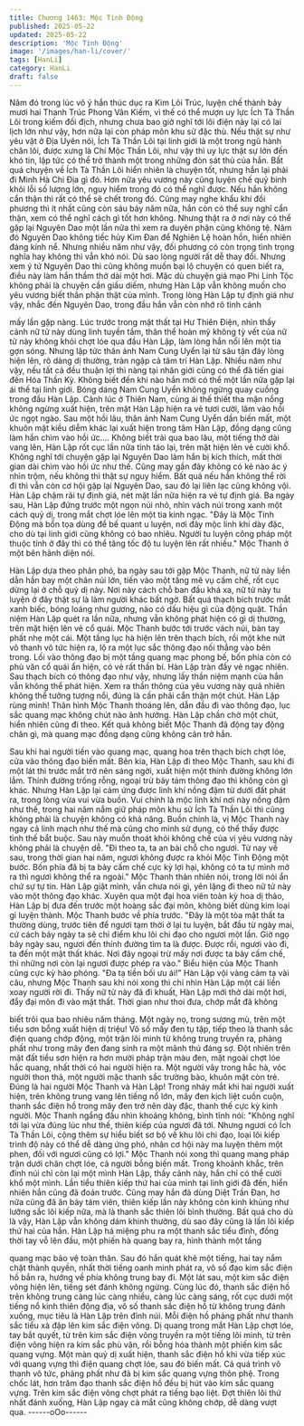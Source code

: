 ```yaml
---
title: Chương 1463: Mộc Tinh Động
published: 2025-05-22
updated: 2025-05-22
description: 'Mộc Tinh Động'
image: '/images/han-li/cover/'
tags: [HanLi]
category: HanLi
draft: false
---
```


Năm đó trong lúc vô ý hắn thúc dục ra Kim Lôi Trúc, luyện chế
thành bảy mươi hai Thanh Trúc Phong Vân Kiếm, vì thế có thể
mượn uy lực Ích Tà Thần Lôi trong kiếm đối địch, nhưng chưa
bao giờ nghĩ tới lôi điện này lại có lai lịch lớn như vậy, hơn nữa lại
còn pháp môn khu sử đặc thù.
Nếu thật sự như yêu vật ở Địa Uyên nói, Ích Tà Thần Lôi tại linh
giới là một trong ngũ hành chân lôi, được xưng là Chí Mộc Thần
Lôi, như vậy thì uy lực thật sự lớn đến khó tin, lập tức có thể trở
thành một trong những đòn sát thủ của hắn.
Bất quá chuyện về Ích Tà Thần Lôi hiển nhiên là chuyện tốt,
nhưng hắn lại phải đi Minh Hà Chi Địa gì đó. Hơn nữa yêu vương
này cũng luyện chế quỷ binh khôi lỗi số lượng lớn, nguy hiểm
trong đó có thể nghĩ được. Nếu hắn không cẩn thận thì rất có thể
sẽ chết trong đó.
Cũng may nghe khẩu khí đối phương thì ít nhất cũng còn sáu bảy
năm nữa, hắn còn có thể suy nghĩ cẩn thận, xem có thể nghĩ cách
gì tốt hơn không. Nhưng thật ra ở nơi này có thể gặp lại Nguyên
Dao một lần nữa thì xem ra duyên phận cũng không tệ.
Năm đó Nguyên Dao không tiếc hủy Kim Đan để Nghiên Lệ hoàn
hồn, hiển nhiên đáng kính nể. Nhưng nhiều năm như vậy, đối
phương có còn trọng tình trọng nghĩa hay không thì vẫn khó nói.
Dù sao lòng người rất dễ thay đổi. Nhưng xem ý tứ Nguyên Dao
thì cũng không muốn bại lộ chuyện có quen biết ra, điều này làm
hắn thầm thở dài một hơi.
Mặc dù chuyện giả mạo Phi Linh Tộc không phải là chuyện cần
giấu diếm, nhưng Hàn Lập vẫn không muốn cho yêu vương biết
thân phận thật của mình. Trong lòng Hàn Lập tự định giá như vậy,
nhắc đến Nguyên Dao, trong đầu hắn vẫn còn nhớ rõ tình cảnh

mấy lần gặp nàng.
Lúc trước trong mật thất tại Hư Thiên Điện, nhìn thấy cảnh nữ tử
này dùng linh tuyền tắm, thân thể hoàn mỹ không tỳ vết của nữ tử
này không khỏi chợt lóe qua đầu Hàn Lập, làm lòng hắn nổi lên
một tia gợn sóng. Nhưng lập tức thân ảnh Nam Cung Uyển lại từ
sâu tận đáy lòng hiện lên, rõ dàng dị thường, tràn ngập cả tâm trí
Hàn Lập. Nhiều năm như vậy, nếu tất cả đều thuận lợi thì nàng tại
nhân giới cũng có thể đã tiến giai đến Hóa Thần Kỳ. Không biết
đến khi nào hắn mới có thể một lần nữa gặp lại ái thế tại linh giới.
Bóng dáng Nam Cung Uyển không ngừng quay cuồng trong đầu
Hàn Lập. Cảnh lúc ở Thiên Nam, cùng ái thế thiết tha mặn nồng
không ngừng xuất hiện, trên mặt Hàn Lập hiện ra vẻ tươi cười,
lâm vào hồi ức ngọt ngào.
Sau một hồi lâu, thân ảnh Nam Cung Uyển dần biến mất, một
khuôn mặt kiều diễm khác lại xuất hiện trong tâm Hàn Lập, đồng
dạng cũng làm hắn chìm vào hồi ức….
Không biết trải qua bao lâu, một tiếng thở dài vang lên, Hàn Lập
rốt cục lần nữa tỉnh táo lại, trên mặt hiện lên vẻ cười khổ.
Không nghĩ tới chuyện gặp lại Nguyên Dao làm hắn bị kích thích,
mất thời gian dài chìm vào hồi ức như thế. Cũng may gần đây
không có kẻ nào ác ý nhìn trộm, nếu không thì thật sự nguy hiểm.
Bất quá nếu hắn không thể rời đi thì vẫn còn cơ hội gặp lại
Nguyên Dao, sau đó lại liên lạc cũng không vội. Hàn Lập chậm rãi
tự định giá, nét mặt lần nữa hiện ra vẻ tự định giá.
Ba ngày sau, Hàn Lập đứng trước một ngọn núi nhỏ, nhìn vách
núi trong xanh một cách quỷ dị, trong mắt chợt lóe lên một tia kinh
ngạc.
"Đây là Mộc Tinh Động mà bổn tọa dùng để bế quant u luyện, nơi
đây mộc linh khí dày đặc, cho dù tại linh giới cũng không có bao
nhiêu. Người tu luyện công pháp một thuộc tính ở đây thì có thể
tăng tốc độ tu luyện lên rất nhiều." Mộc Thanh ở một bên hãnh
diện nói.

Hàn Lập dựa theo phân phó, ba ngày sau tới gặp Mộc Thanh, nữ
tử này liền dẫn hắn bay một chân núi lớn, tiến vào một tầng mê
vụ cấm chế, rốt cục dừng lại ở chỗ quỷ dị này.
Nơi này cách chỗ ban đầu khá xa, nữ tử này tu luyện ở đây thật
sự là làm người khác bất ngờ.
Bất quá thạch bích trước mắt xanh biếc, bóng loáng như gương,
nào có dấu hiệu gì của động quật.
Thần niệm Hàn Lập quét ra lần nữa, nhưng vẫn không phát hiện
có gì dị thường, trên mặt hiện lên vẻ cổ quái.
Mộc Thanh bước tới trước vách núi, bàn tay phất nhẹ một cái.
Một tầng lục hà hiện lên trên thạch bích, rồi một khe nứt vô thanh
vô tức hiện ra, lộ ra một lục sắc thông đạo nối thẳng vào bên
trong.
Lối vào thông đạo bị một tầng quang mạc phong bế, bốn phía còn
có phù văn cổ quái ẩn hiện, có vẻ rất thần bí.
Hàn Lập tràn đầy vẻ ngạc nhiên.
Sau thạch bích có thông đạo như vậy, nhưng lấy thần niệm mạnh
của hắn vẫn không thể phát hiện.
Xem ra thần thông của yêu vương này quả nhiên không thể
tưởng tượng nổi, đúng là cần phải cẩn thận một chút.
Hàn Lập rùng mình!
Thân hình Mộc Thanh thoáng lên, dẫn đầu đi vào thông đạo, lục
sắc quang mạc không chút nào ảnh hưởng.
Hàn Lập chần chờ một chút, hiển nhiên cũng đi theo.
Kết quả không biết Mộc Thanh đã động tay động chân gì, mà
quang mạc đồng dạng cũng không cản trở hắn.

Sau khi hai người tiến vào quang mạc, quang hoa trên thạch bích
chợt lóe, cửa vào thông đạo biến mất.
Bên kia, Hàn Lập đi theo Mộc Thanh, sau khi đi một lát thì trước
mắt trở nên sáng ngời, xuất hiện một thính đường không lớn lắm.
Thính đường trống rỗng, ngoại trừ bảy tám thông đạo thì không
còn gì khác. Nhưng Hàn Lập lại cảm ứng được linh khí nồng đậm
từ dưới đất phát ra, trong lòng vừa vui vừa buồn.
Vui chính là mộc linh khí nơi này nồng đậm như thế, trong hai
năm nắm giữ pháp môn khu sử Ích Tà Thần Lôi thì cũng không
phải là chuyện không có khả năng. Buồn chính là, vị Mộc Thanh
này ngay cả linh mạch như thế mà cũng cho mình sử dụng, có
thể thấy được tình thế bắt buộc. Sau này muốn thoát khỏi không
chế của vị yêu vương này không phải là chuyện dễ.
"Đi theo ta, ta an bài chỗ cho ngươi. Từ nay về sau, trong thời
gian hai năm, ngươi không được ra khỏi Mộc Tinh Động một
bước. Bốn phía đã bị ta bày cấm chế cực kỳ lợi hại, không có ta
tự mình mở ra thì ngươi không thể ra ngoài." Mộc Thanh thản
nhiên nói, trong lời nói ẩn chứ sự tự tin. Hàn Lập giật mình, vẫn
chưa nói gì, yên lặng đi theo nữ tử này vào một thông đạo khác.
Xuyên qua một đại hoa viên toàn kỳ hoa dị thảo, Hàn Lập bị đưa
đến trước một hoàng sắc đại môn, không biết dùng kim loại gì
luyện thành. Mộc Thanh bước về phía trước.
"Đây là một tòa mật thất ta thường dùng, trước tiên để ngươi tạm
thời ở lại tu luyện, bắt đầu từ ngày mai, cứ cách bảy ngày ta sẽ
chỉ điểm khu lôi chi đạo cho ngươi một lần. Giờ ngọ bảy ngày sau,
ngươi đến thính đường tìm ta là được. Được rồi, ngươi vào đi, ta
đến một mật thất khác. Nơi đây ngoại trừ mấy nơi được ta bày
cấm chế, thì những nơi còn lại ngươi được phép ra vào." Biểu
hiện của Mộc Thanh cũng cực kỳ hào phóng. "Đa tạ tiền bối ưu
ái!" Hàn Lập vội vàng cảm tạ vài câu, nhưng Mộc Thanh sau khi
nói xong thì chỉ nhìn Hàn Lập một cái liền xoay người rời đi.
Thấy nữ tử này đã đi khuất, Hàn Lập mới thở dài một hơi, đẩy đại
môn đi vào mật thất. Thời gian như thoi đưa, chớp mắt đã không

biết trôi qua bao nhiêu năm tháng. Một ngày nọ, trong sương mù,
trên một tiểu sơn bỗng xuất hiện dị triệu!
Vô số mấy đen tụ tập, tiếp theo là thanh sắc điện quang chớp
động, một trận lôi minh từ không trung truyền ra, phảng phất như
trong mây đen đang sinh ra một mãnh thú đáng sợ.
Đột nhiên trên mặt đất tiểu sơn hiện ra hơn mười pháp trận màu
đen, mặt ngoài chợt lóe hắc quang, nhất thời có hai người hiện
ra.
Một người vây trong hắc hà, vóc người thon thả, một người mặc
thanh sắc trường bào, khuôn mặt còn trẻ.
Đúng là hai người Mộc Thanh và Hàn Lập!
Trong nháy mắt khi hai người xuất hiện, trên không trung vang lên
tiếng nổ lớn, mây đen kịch liệt cuồn cuộn, thanh sắc điện hồ trong
mây đen trở nên dày đặc, thanh thế cực kỳ kinh người. Mộc
Thanh ngẩng đầu nhìn khoảng không, bình tĩnh nói:
"Không nghĩ tới lại vừa đúng lúc như thế, thiên kiếp của ngươi đã
tới. Nhưng ngươi có Ích Tà Thần Lôi, cộng thêm sự hiểu biết sơ
bộ về khu lôi chi đạo, loại lôi kiếp trình độ này có thể dễ dàng ứng
phó, nhân cơ hội này ma luyện thêm một phen, đối với ngươi
cũng có lợi." Mộc Thanh nói xong thì quang mang pháp trận dưới
chân chợt lóe, cả người bỗng biến mất. Trong khoảnh khắc, trên
đỉnh núi chỉ còn lại một mình Hàn Lập, thấy cảnh này, hắn chỉ có
thể cười khổ một mình. Lần tiểu thiên kiếp thứ hai của mình tại
linh giới đã đến, hiển nhiên hắn cũng đã đoán trước.
Cũng may hắn đã dùng Diệt Trần Đan, hơ nữa cũng đã ăn bảy
tám viên, thiên kiếp lần này không còn kinh khủng như lưỡng sắc
lôi kiếp nữa, mà là thanh sắc thiên lôi bình thường.
Bất quá cho dù là vậy, Hàn Lập vẫn không dám khinh thường, dù
sao đây cũng là lần lôi kiếp thứ hai của hắn.
Hàn Lập há miệng phu ra một thanh sắc tiểu đỉnh, đồng thời tay
vỗ lên đầu, một phiến hà quang bay ra, hình thành một tầng

quang mạc bảo vệ toàn thân.
Sau đó hắn quát khẽ một tiếng, hai tay nắm chặt thành quyền,
nhất thời tiếng oanh minh phát ra, vô số đạo kim sắc điện hồ bắn
ra, hướng về phía không trung bay đi. Một lát sau, một kim sắc
điện võng hiện lên, tiếng sét đánh không ngừng.
Cùng lúc đó, thanh sắc điện hồ trên không trung càng lúc càng
nhiều, càng lúc càng sáng, rốt cục dưới một tiếng nổ kinh thiên
động địa, vô số thanh sắc điện hồ từ không trung đánh xuống,
mục tiêu là Hàn Lập trên đỉnh núi.
Mỗi điện hồ phảng phất như thanh sắc tiểu xà đập lên kim sắc
điện võng.
Dị quang trong mắt Hàn Lập chợt lóe, tay bắt quyết, từ trên kim
sắc điện võng truyền ra một tiếng lôi minh, từ trên điện võng hiện
ra kim sắc phù văn, rồi bỗng hóa thành một phiến kim sắc quang
vựng. Một màn quỷ dị xuất hiện, thanh sắc điện hồ khi vừa tiếp
xúc với quang vựng thì điện quang chợt lóe, sau đó biến mất. Cả
quá trình vô thanh vô tức, phảng phất như đã bị kim sắc quang
vựng thôn phệ.
Trong chốc lát, hơn trăm đạo thanh sắc điện hồ đều bị hút vào
kim sắc quang vựng. Trên kim sắc điện võng chợt phát ra tiếng
bạo liệt.
Đợt thiên lôi thứ nhất đánh xuống, Hàn Lập ngay cả mắt cũng
không chớp, dễ dàng vượt qua.
------oOo------
